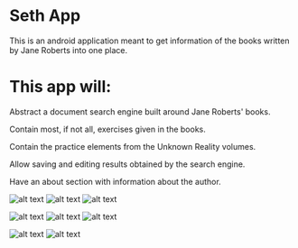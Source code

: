# Seth App

This is an android application meant to get information of the books written by Jane Roberts
into one place.

# This app will:

Abstract a document search engine built around Jane Roberts' books.

Contain most, if not all, exercises given in the books.

Contain the practice elements from the Unknown Reality volumes.

Allow saving and editing results obtained by the search engine.

Have an about section with information about the author.


![alt text](https://github.com/creative-gestalt/seth/blob/screenshots/search.png?s=100) ![alt text](https://github.com/creative-gestalt/seth/blob/master/screenshots/drawer.png) ![alt text](https://github.com/creative-gestalt/seth/blob/master/screenshots/exercises.png)

![alt text](https://github.com/creative-gestalt/seth/blob/master/screenshots/directions.png) ![alt text](https://github.com/creative-gestalt/seth/blob/master/screenshots/practice.png) ![alt text](https://github.com/creative-gestalt/seth/blob/master/screenshots/saved_gray.jpg)

![alt text](https://github.com/creative-gestalt/seth/blob/master/screenshots/saved_teal.png) ![alt text](https://github.com/creative-gestalt/seth/blob/master/screenshots/directions_red.png)
